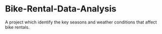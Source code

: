 # Bike-Rental-Data-Analysis

A project which identify the key seasons and weather conditions that affect bike rentals.
